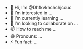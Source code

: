 - 👋 Hi, I’m @Dhfkvkhchchjccuc
- 👀 I’m interested in ...
- 🌱 I’m currently learning ...
- 💞️ I’m looking to collaborate on ...
- 📫 How to reach me ...
- 😄 Pronouns: ...
- ⚡ Fun fact: ...

<!---
Dhfkvkhchchjccuc/Dhfkvkhchchjccuc is a ✨ special ✨ repository because its `README.md` (this file) appears on your GitHub profile.
You can click the Preview link to take a look at your changes.
--->
